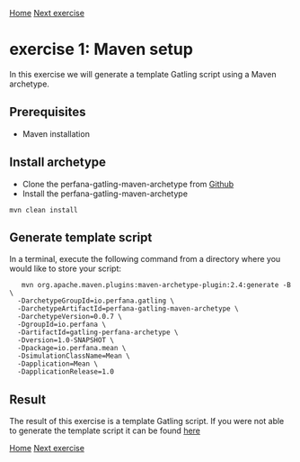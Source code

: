 [Home](index.md) 
[Next exercise](exercise-2.md)  


# exercise 1: Maven setup

In this exercise we will generate a template Gatling script using a Maven archetype.

## Prerequisites 

* Maven installation

## Install archetype

* Clone the perfana-gatling-maven-archetype from [Github](https://github.com/perfana/perfana-gatling-maven-archetype)
* Install the perfana-gatling-maven-archetype

```
mvn clean install
```

## Generate template script

In a terminal, execute the following command from a directory where you would like to store your script:


```  
   mvn org.apache.maven.plugins:maven-archetype-plugin:2.4:generate -B \
  -DarchetypeGroupId=io.perfana.gatling \
  -DarchetypeArtifactId=perfana-gatling-maven-archetype \
  -DarchetypeVersion=0.0.7 \
  -DgroupId=io.perfana \
  -DartifactId=gatling-perfana-archetype \
  -Dversion=1.0-SNAPSHOT \
  -Dpackage=io.perfana.mean \
  -DsimulationClassName=Mean \
  -Dapplication=Mean \
  -DapplicationRelease=1.0   
```


## Result

The result of this exercise is a template Gatling script. If you were not able to generate the template script it can be found [here](https://github.com/perfana/perfana-gatling-workshop/tree/workshop/exercise-1)  
  
[Home](index.md) 
[Next exercise](exercise-2.md)  
  
